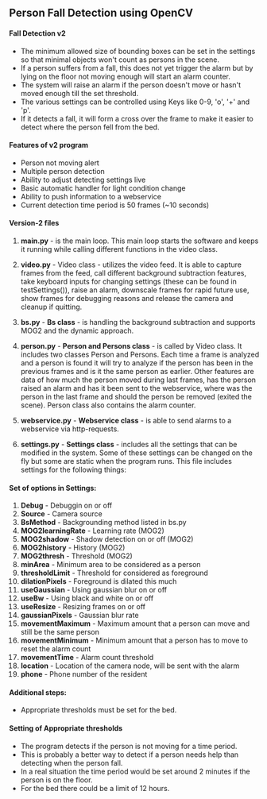 ## Person Fall Detection using OpenCV

#### Fall Detection v2

* The minimum allowed size of bounding boxes can be set in the settings so that minimal objects won't count as persons in the scene. 
* If a person suffers from a fall, this does not yet trigger the alarm but by lying on the floor not moving enough will start an alarm counter. 
* The system will raise an alarm if the person doesn't move or hasn't moved enough till the set threshold.
* The various settings can be controlled using Keys like 0-9, 'o', '+' and 'p'.
* If it detects a fall, it will form a cross over the frame to make it easier to detect where the person fell from the bed.

#### Features of v2 program

* Person not moving alert
* Multiple person detection
* Ability to adjust detecting settings live
* Basic automatic handler for light condition change
* Ability to push information to a webservice
* Current detection time period is 50 frames (~10 seconds)

#### Version-2 files

1. **main.py** - is the main loop. This main loop starts the software and keeps it running while calling different functions in the video class.

2. **video.py** - Video class - utilizes the video feed. It is able to capture frames from the feed, call different background subtraction features, take keyboard inputs for changing settings (these can be found in testSettings()), raise an alarm, downscale frames for rapid future use, show frames for debugging reasons and release the camera and cleanup if quitting.

3. **bs.py** - __Bs class__ - is handling the background subtraction and supports MOG2 and the dynamic approach.

4. **person.py** - __Person and Persons class__ - is called by Video class. It includes two classes Person and Persons. Each time a frame is analyzed and a person is found it will try to analyze if the person has been in the previous frames and is it the same person as earlier.
  Other features are data of how much the person moved during last frames, has the person raised an alarm and has it been sent to the webservice, where was the person in the last frame and should the person be removed (exited the scene). Person class also contains the alarm counter.

5. **webservice.py** - __Webservice class__ - is able to send alarms to a webservice via http-requests.

6. **settings.py** - __Settings class__ - includes all the settings that can be modified in the system. Some of these settings can be changed on the fly but some are static when the program runs. This file includes settings for the following things:

#### Set of options in Settings:
1. **Debug** - Debuggin on or off
2. **Source** - Camera source
3. **BsMethod** - Backgrounding method listed in bs.py
4. **MOG2learningRate** - Learning rate (MOG2)
5. **MOG2shadow** - Shadow detection on or off (MOG2)
7. **MOG2history** - History (MOG2)
8. **MOG2thresh** - Threshold (MOG2)
9. **minArea** - Minimum area to be considered as a person
10. **thresholdLimit** - Threshold for considered as foreground
11. **dilationPixels** - Foreground is dilated this much
12. **useGaussian** - Using gaussian blur on or off
13. **useBw** - Using black and white on or off
14. **useResize** - Resizing frames on or off
15. **gaussianPixels** - Gaussian blur rate
16. **movementMaximum** - Maximum amount that a person can move and still be the same person
17. **movementMinimum** - Minimum amount that a person has to move to reset the alarm count
18. **movementTime** - Alarm count threshold
19. **location** - Location of the camera node, will be sent with the alarm
20. **phone** - Phone number of the resident

#### Additional steps:
* Appropriate thresholds must be set for the bed.

#### Setting of Appropriate thresholds
* The program detects if the person is not moving for a time period. 
* This is probably a better way to detect if a person needs help than detecting when the person fall. 
* In a real situation the time period would be set around 2 minutes if the person is on the floor. 
* For the bed there could be a limit of 12 hours.

